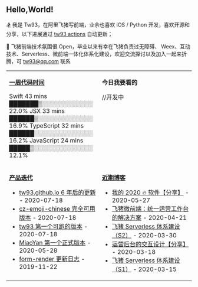 ## Hello,World!

🏂 我是 Tw93，在阿里飞猪写前端，业余也喜欢 iOS / Python 开发，喜欢开源和分享，以下进展通过 [tw93 actions](https://github.com/tw93/tw93/actions) 自动更新；

💌 飞猪前端技术氛围很 Open，毕业以来有幸在飞猪负责过无障碍、 Weex、互动技术、Serverless、微前端一体化体系化建设，欢迎交流探讨以及加入一起来折腾，可 tw93@qq.com 联系

<table>
<tr>
<td valign="top" width="50%">

**[一周代码时间](https://gist.github.com/tw93/7854aac61f991ef4e7ae7b8440e4fdc6)**

<!-- code_time starts -->

Swift 43 mins ███████▒░░░░░░░░░░░░ 22.0%
JSX 33 mins ██████▒░░░░░░░░░░░░░ 16.9%
TypeScript 32 mins ██████░░░░░░░░░░░░░░ 16.2%
JavaScript 24 mins █████▒░░░░░░░░░░░░░░ 12.1%

<!-- code_time ends -->

</td>
<td valign="top" width="50%">

**今日我要看的**

//开发中

</td>
</tr>
<tr>
<td valign="top" width="50%">

**[产品迭代](https://github.com/tw93/tw93/blob/main/releases.md)**

<!-- recent_releases starts -->

- [tw93.github.io 6 年后的更新](https://github.com/tw93/tw93.github.io/releases/tag/V0.1) - 2020-07-18
- [cz-emoji-chinese 完全可用版本](https://github.com/tw93/cz-emoji-chinese/releases/tag/V0.2.1) - 2020-07-18
- [tw93 第一个可跑的版本](https://github.com/tw93/tw93/releases/tag/V0.1) - 2020-07-18
- [MiaoYan 第一个正式版本](https://github.com/tw93/MiaoYan/releases/tag/V0.1) - 2020-05-28
- [form-render 更新日志](https://github.com/alibaba/form-render/releases/tag/v0.3.1) - 2019-11-22
  <!-- recent_releases ends -->

</td>

<td valign="top" width="50%">

**[近期博客](https://tw93.github.io/)**

<!-- blog starts -->

- [我的 2020 🔥 软件【分享】](https://tw93.github.io/2020-05-27/good-app.html) - 2020-05-27
- [飞猪微前端：统一运营工作台的解决方案](https://tw93.github.io/2020-04-21/one.html) - 2020-04-21
- [飞猪 Serverless 体系建设（S2）](https://tw93.github.io/2020-03-30/serverless-two.html) - 2020-03-30
- [运营后台的交互设计【分享】](https://tw93.github.io/2020-03-18/how-to-do-design.html) - 2020-03-18
- [飞猪 Serverless 体系建设（S1）](https://tw93.github.io/2020-03-15/serverless-one.html) - 2020-03-15

<!-- blog ends -->

</td>
  </tr>
  </table>
